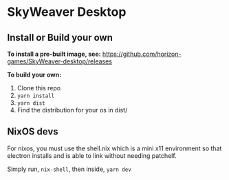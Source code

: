 SkyWeaver Desktop
=================

## Install or Build your own

**To install a pre-built image, see:** https://github.com/horizon-games/SkyWeaver-desktop/releases

**To build your own:**
1. Clone this repo
2. `yarn install`
3. `yarn dist`
4. Find the distribution for your os in dist/


## NixOS devs

For nixos, you must use the shell.nix which is a mini x11 environment so that
electron installs and is able to link without needing patchelf.

Simply run, `nix-shell`, then inside, `yarn dev`
